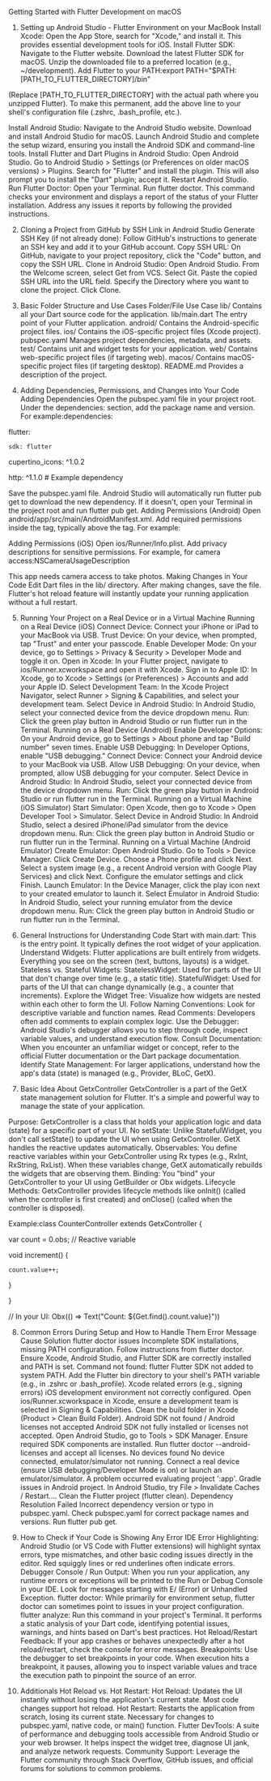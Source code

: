 Getting Started with Flutter Development on macOS

1. Setting up Android Studio - Flutter Environment on your MacBook
Install Xcode: Open the App Store, search for "Xcode," and install it. This provides essential development tools for iOS.
Install Flutter SDK:
Navigate to the Flutter website.
Download the latest Flutter SDK for macOS.
Unzip the downloaded file to a preferred location (e.g., ~/development).
Add Flutter to your PATH:export PATH="$PATH:[PATH_TO_FLUTTER_DIRECTORY]/bin"

(Replace [PATH_TO_FLUTTER_DIRECTORY] with the actual path where you unzipped Flutter).
To make this permanent, add the above line to your shell's configuration file (.zshrc, .bash_profile, etc.).

Install Android Studio:
Navigate to the Android Studio website.
Download and install Android Studio for macOS.
Launch Android Studio and complete the setup wizard, ensuring you install the Android SDK and command-line tools.
Install Flutter and Dart Plugins in Android Studio:
Open Android Studio.
Go to Android Studio > Settings (or Preferences on older macOS versions) > Plugins.
Search for "Flutter" and install the plugin. This will also prompt you to install the "Dart" plugin; accept it.
Restart Android Studio.
Run Flutter Doctor:
Open your Terminal.
Run flutter doctor.
This command checks your environment and displays a report of the status of your Flutter installation. Address any issues it reports by following the provided instructions.

2. Cloning a Project from GitHub by SSH Link in Android Studio
Generate SSH Key (if not already done): Follow GitHub's instructions to generate an SSH key and add it to your GitHub account.
Copy SSH URL: On GitHub, navigate to your project repository, click the "Code" button, and copy the SSH URL.
Clone in Android Studio:
Open Android Studio.
From the Welcome screen, select Get from VCS.
Select Git.
Paste the copied SSH URL into the URL field.
Specify the Directory where you want to clone the project.
Click Clone.

3. Basic Folder Structure and Use Cases
Folder/File
Use Case
lib/
Contains all your Dart source code for the application.
lib/main.dart
The entry point of your Flutter application.
android/
Contains the Android-specific project files.
ios/
Contains the iOS-specific project files (Xcode project).
pubspec.yaml
Manages project dependencies, metadata, and assets.
test/
Contains unit and widget tests for your application.
web/
Contains web-specific project files (if targeting web).
macos/
Contains macOS-specific project files (if targeting desktop).
README.md
Provides a description of the project.

4. Adding Dependencies, Permissions, and Changes into Your Code
Adding Dependencies
Open the pubspec.yaml file in your project root.
Under the dependencies: section, add the package name and version. For example:dependencies:

  flutter:

    sdk: flutter

  cupertino_icons: ^1.0.2

  http: ^1.1.0 # Example dependency

Save the pubspec.yaml file. Android Studio will automatically run flutter pub get to download the new dependency. If it doesn't, open your Terminal in the project root and run flutter pub get.
Adding Permissions (Android)
Open android/app/src/main/AndroidManifest.xml.
Add required permissions inside the <manifest> tag, typically above the <application> tag. For example:<uses-permission android:name="android.permission.INTERNET"/>

<uses-permission android:name="android.permission.CAMERA"/>
Adding Permissions (iOS)
Open ios/Runner/Info.plist.
Add privacy descriptions for sensitive permissions. For example, for camera access:<key>NSCameraUsageDescription</key>

<string>This app needs camera access to take photos.</string>
Making Changes in Your Code
Edit Dart files in the lib/ directory.
After making changes, save the file. Flutter's hot reload feature will instantly update your running application without a full restart.

5. Running Your Project on a Real Device or in a Virtual Machine
Running on a Real Device (iOS)
Connect Device: Connect your iPhone or iPad to your MacBook via USB.
Trust Device: On your device, when prompted, tap "Trust" and enter your passcode.
Enable Developer Mode: On your device, go to Settings > Privacy & Security > Developer Mode and toggle it on.
Open in Xcode: In your Flutter project, navigate to ios/Runner.xcworkspace and open it with Xcode.
Sign in to Apple ID: In Xcode, go to Xcode > Settings (or Preferences) > Accounts and add your Apple ID.
Select Development Team: In the Xcode Project Navigator, select Runner > Signing & Capabilities, and select your development team.
Select Device in Android Studio: In Android Studio, select your connected device from the device dropdown menu.
Run: Click the green play button in Android Studio or run flutter run in the Terminal.
Running on a Real Device (Android)
Enable Developer Options: On your Android device, go to Settings > About phone and tap "Build number" seven times.
Enable USB Debugging: In Developer Options, enable "USB debugging."
Connect Device: Connect your Android device to your MacBook via USB.
Allow USB Debugging: On your device, when prompted, allow USB debugging for your computer.
Select Device in Android Studio: In Android Studio, select your connected device from the device dropdown menu.
Run: Click the green play button in Android Studio or run flutter run in the Terminal.
Running on a Virtual Machine (iOS Simulator)
Start Simulator: Open Xcode, then go to Xcode > Open Developer Tool > Simulator.
Select Device in Android Studio: In Android Studio, select a desired iPhone/iPad simulator from the device dropdown menu.
Run: Click the green play button in Android Studio or run flutter run in the Terminal.
Running on a Virtual Machine (Android Emulator)
Create Emulator:
Open Android Studio.
Go to Tools > Device Manager.
Click Create Device.
Choose a Phone profile and click Next.
Select a system image (e.g., a recent Android version with Google Play Services) and click Next.
Configure the emulator settings and click Finish.
Launch Emulator: In the Device Manager, click the play icon next to your created emulator to launch it.
Select Emulator in Android Studio: In Android Studio, select your running emulator from the device dropdown menu.
Run: Click the green play button in Android Studio or run flutter run in the Terminal.

6. General Instructions for Understanding Code
Start with main.dart: This is the entry point. It typically defines the root widget of your application.
Understand Widgets: Flutter applications are built entirely from widgets. Everything you see on the screen (text, buttons, layouts) is a widget.
Stateless vs. Stateful Widgets:
StatelessWidget: Used for parts of the UI that don't change over time (e.g., a static title).
StatefulWidget: Used for parts of the UI that can change dynamically (e.g., a counter that increments).
Explore the Widget Tree: Visualize how widgets are nested within each other to form the UI.
Follow Naming Conventions: Look for descriptive variable and function names.
Read Comments: Developers often add comments to explain complex logic.
Use the Debugger: Android Studio's debugger allows you to step through code, inspect variable values, and understand execution flow.
Consult Documentation: When you encounter an unfamiliar widget or concept, refer to the official Flutter documentation or the Dart package documentation.
Identify State Management: For larger applications, understand how the app's data (state) is managed (e.g., Provider, BLoC, GetX).

7. Basic Idea About GetxController
GetxController is a part of the GetX state management solution for Flutter. It's a simple and powerful way to manage the state of your application.

Purpose: GetxController is a class that holds your application logic and data (state) for a specific part of your UI.
No setState: Unlike StatefulWidget, you don't call setState() to update the UI when using GetxController. GetX handles the reactive updates automatically.
Observables: You define reactive variables within your GetxController using Rx types (e.g., RxInt, RxString, RxList). When these variables change, GetX automatically rebuilds the widgets that are observing them.
Binding: You "bind" your GetxController to your UI using GetBuilder or Obx widgets.
Lifecycle Methods: GetxController provides lifecycle methods like onInit() (called when the controller is first created) and onClose() (called when the controller is disposed).

Example:class CounterController extends GetxController {

  var count = 0.obs; // Reactive variable

  void increment() {

    count.value++;

  }

}

// In your UI:
Obx(() => Text("Count: ${Get.find<CounterController>().count.value}"))

8. Common Errors During Setup and How to Handle Them
Error Message
Cause
Solution
flutter doctor issues
Incomplete SDK installations, missing PATH configuration.
Follow instructions from flutter doctor. Ensure Xcode, Android Studio, and Flutter SDK are correctly installed and PATH is set.
Command not found: flutter
Flutter SDK not added to system PATH.
Add the Flutter bin directory to your shell's PATH variable (e.g., in .zshrc or .bash_profile).
Xcode related errors (e.g., signing errors)
iOS development environment not correctly configured.
Open ios/Runner.xcworkspace in Xcode, ensure a development team is selected in Signing & Capabilities. Clean the build folder in Xcode (Product > Clean Build Folder).
Android SDK not found / Android licenses not accepted
Android SDK not fully installed or licenses not accepted.
Open Android Studio, go to Tools > SDK Manager. Ensure required SDK components are installed. Run flutter doctor --android-licenses and accept all licenses.
No devices found
No device connected, emulator/simulator not running.
Connect a real device (ensure USB debugging/Developer Mode is on) or launch an emulator/simulator.
A problem occurred evaluating project ':app'.
Gradle issues in Android project.
In Android Studio, try File > Invalidate Caches / Restart.... Clean the Flutter project (flutter clean).
Dependency Resolution Failed
Incorrect dependency version or typo in pubspec.yaml.
Check pubspec.yaml for correct package names and versions. Run flutter pub get.

9. How to Check if Your Code is Showing Any Error
IDE Error Highlighting: Android Studio (or VS Code with Flutter extensions) will highlight syntax errors, type mismatches, and other basic coding issues directly in the editor. Red squiggly lines or red underlines often indicate errors.
Debugger Console / Run Output: When you run your application, any runtime errors or exceptions will be printed to the Run or Debug Console in your IDE. Look for messages starting with E/ (Error) or Unhandled Exception.
flutter doctor: While primarily for environment setup, flutter doctor can sometimes point to issues in your project configuration.
flutter analyze: Run this command in your project's Terminal. It performs a static analysis of your Dart code, identifying potential issues, warnings, and hints based on Dart's best practices.
Hot Reload/Restart Feedback: If your app crashes or behaves unexpectedly after a hot reload/restart, check the console for error messages.
Breakpoints: Use the debugger to set breakpoints in your code. When execution hits a breakpoint, it pauses, allowing you to inspect variable values and trace the execution path to pinpoint the source of an error.

10. Additionals
Hot Reload vs. Hot Restart:
Hot Reload: Updates the UI instantly without losing the application's current state. Most code changes support hot reload.
Hot Restart: Restarts the application from scratch, losing its current state. Necessary for changes to pubspec.yaml, native code, or main() function.
Flutter DevTools: A suite of performance and debugging tools accessible from Android Studio or your web browser. It helps inspect the widget tree, diagnose UI jank, and analyze network requests.
Community Support: Leverage the Flutter community through Stack Overflow, GitHub issues, and official forums for solutions to common problems.

